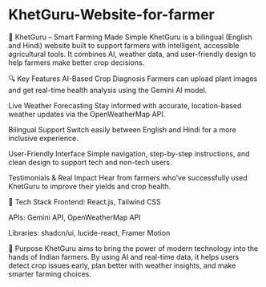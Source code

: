# KhetGuru-Website-for-farmer
🌾 KhetGuru – Smart Farming Made Simple
KhetGuru is a bilingual (English and Hindi) website built to support farmers with intelligent, accessible agricultural tools. It combines AI, weather data, and user-friendly design to help farmers make better crop decisions.

🔍 Key Features
AI-Based Crop Diagnosis
Farmers can upload plant images and get real-time health analysis using the Gemini AI model.

Live Weather Forecasting
Stay informed with accurate, location-based weather updates via the OpenWeatherMap API.

Bilingual Support
Switch easily between English and Hindi for a more inclusive experience.

User-Friendly Interface
Simple navigation, step-by-step instructions, and clean design to support tech and non-tech users.

Testimonials & Real Impact
Hear from farmers who’ve successfully used KhetGuru to improve their yields and crop health.

🧰 Tech Stack
Frontend: React.js, Tailwind CSS

APIs: Gemini API, OpenWeatherMap API

Libraries: shadcn/ui, lucide-react, Framer Motion

🎯 Purpose
KhetGuru aims to bring the power of modern technology into the hands of Indian farmers. By using AI and real-time data, it helps users detect crop issues early, plan better with weather insights, and make smarter farming choices.
